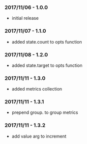 ### 2017/11/06 - 1.0.0
* initial release

### 2017/11/07 - 1.1.0
* added state.count to opts function

### 2017/11/08 - 1.2.0
* added state.target to opts function

### 2017/11/11 - 1.3.0
* added metrics collection

### 2017/11/11 - 1.3.1
* prepend group. to group metrics 

### 2017/11/11 - 1.3.2
* add value arg to increment 
